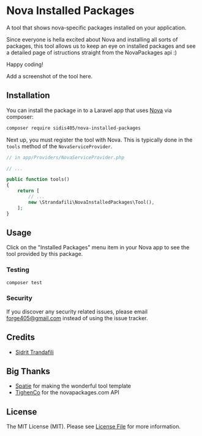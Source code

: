 # Nova Installed Packages

A tool that shows nova-specific packages installed on your application.

Since everyone is hella excited about Nova and installing all sorts of packages, this tool allows us to keep an eye on installed packages and see a detailed page of istructions straight from the NovaPackages api :)

Happy coding!

Add a screenshot of the tool here.

## Installation

You can install the package in to a Laravel app that uses [Nova](https://nova.laravel.com) via composer:

```bash
composer require sidis405/nova-installed-packages
```

Next up, you must register the tool with Nova. This is typically done in the `tools` method of the `NovaServiceProvider`.

```php
// in app/Providers/NovaServiceProvider.php

// ...

public function tools()
{
    return [
        // ...
        new \Strandafili\NovaInstalledPackages\Tool(),
    ];
}
```

## Usage

Click on the "Installed Packages" menu item in your Nova app to see the tool provided by this package.

### Testing

``` bash
composer test
```

### Security

If you discover any security related issues, please email forge405@gmail.com instead of using the issue tracker.

## Credits

- [Sidrit Trandafili](https://github.com/sidis405)

## Big Thanks

- [Spatie](https://github.com/spatie) for making the wonderful tool template
- [TighenCo](https://github.com/tightenco) for the novapackages.com API

## License

The MIT License (MIT). Please see [License File](LICENSE.md) for more information.
